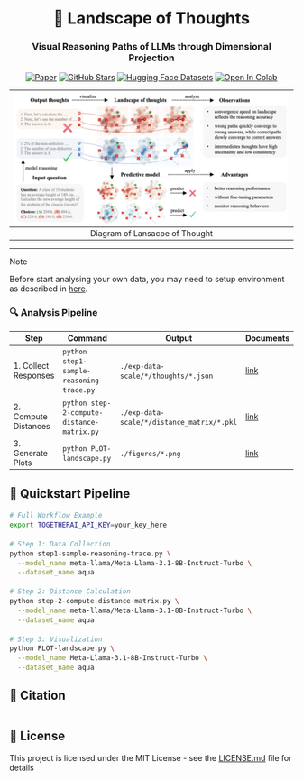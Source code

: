 <div align="center">

<h1>🌌 Landscape of Thoughts</h1>
<h3>Visual Reasoning Paths of LLMs through Dimensional Projection</h3>

[![Paper](https://img.shields.io/badge/arXiv-2311.03191-b31b1b)](https://arxiv.org/abs/2311.03191)
[![GitHub Stars](https://img.shields.io/github/stars/tmlr-group/DeepInception?style=social)](https://github.com/tmlr-group/DeepInception)
[![Hugging Face Datasets](https://img.shields.io/badge/%F0%9F%A4%97-Datasets-blue)](https://huggingface.co/datasets/GazeEzio/Landscape-of-Thought)
[![Open In Colab](https://colab.research.google.com/assets/colab-badge.svg)](TBD:ColabLink)

|     ![demo](imgs/demo.png)     |
| :----------------------------: |
| Diagram of Lansacpe of Thought |

</div>

---

<!-- > [!TIP]
> Hello -->
<!-- > [!CAUTION]
> Hello -->

> [!NOTE]
> Before start analysing your own data, you may need to setup environment as described in [here](res/setup_model.md).

### 🔍 Analysis Pipeline

| Step                 | Command                                    | Output                                     | Documents                              |
| -------------------- | ------------------------------------------ | ------------------------------------------ | -------------------------------------- |
| 1. Collect Responses | `python step1-sample-reasoning-trace.py`   | `./exp-data-scale/*/thoughts/*.json`       | [link](./res/setup_environment.md#L43) |
| 2. Compute Distances | `python step-2-compute-distance-matrix.py` | `./exp-data-scale/*/distance_matrix/*.pkl` | [link](./res/setup_environment.md#L71) |
| 3. Generate Plots    | `python PLOT-landscape.py`                 | `./figures/*.png`                          | [link]()                               |

## 🚀 Quickstart Pipeline

```bash
# Full Workflow Example
export TOGETHERAI_API_KEY=your_key_here

# Step 1: Data Collection
python step1-sample-reasoning-trace.py \
  --model_name meta-llama/Meta-Llama-3.1-8B-Instruct-Turbo \
  --dataset_name aqua

# Step 2: Distance Calculation
python step-2-compute-distance-matrix.py \
  --model_name meta-llama/Meta-Llama-3.1-8B-Instruct-Turbo \
  --dataset_name aqua

# Step 3: Visualization
python PLOT-landscape.py \
  --model_name Meta-Llama-3.1-8B-Instruct-Turbo \
  --dataset_name aqua
```

## 📜 Citation

```bibtex

```

## 📝 License

This project is licensed under the MIT License - see the [LICENSE.md](LICENSE.md) file for details
